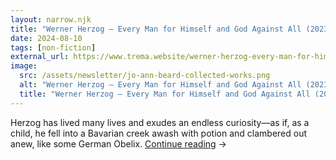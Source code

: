```yaml
---
layout: narrow.njk
title: "Werner Herzog – Every Man for Himself and God Against All (2023)"
date: 2024-08-10
tags: [non-fiction]
external_url: https://www.trema.website/werner-herzog-every-man-for-himself-and-god-against-all?ref=daniel.pizza
image:
  src: /assets/newsletter/jo-ann-beard-collected-works.png
  alt: "Werner Herzog – Every Man for Himself and God Against All (2023)"
  title: "Werner Herzog – Every Man for Himself and God Against All (2023)"
---
```


Herzog has lived many lives and exudes an endless curiosity—as if, as a child, he fell into a Bavarian creek awash with potion and clambered out anew, like some German Obelix. <a href="{{ external_url }}" title="Read my recommendation for Every Man for Himself and God Against All by Werner Herzog." rel="external" target="_blank">Continue reading</a> →
